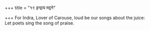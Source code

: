 +++
title = "१९ इन्द्राय मद्वने"

+++
For Indra, Lover of Carouse, loud be our songs about the juice:  
     Let poets sing the song of praise.
